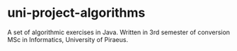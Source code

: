 # uni-project-algorithms
A set of algorithmic exercises in Java. Written in 3rd semester of conversion MSc in Informatics, University of Piraeus.
